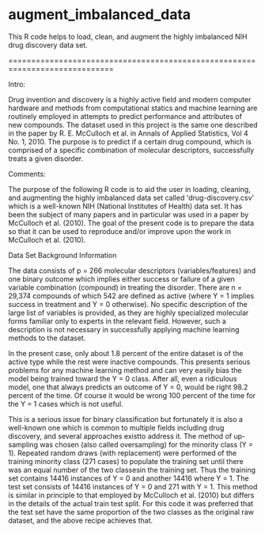 # augment_imbalanced_data
This R code helps to load, clean, and augment the highly imbalanced NIH drug discovery data set. 

=============================================================================

Intro: 

Drug invention and discovery is a highly active field and modern computer 
hardware and methods from computational statics and machine learning are 
routinely employed in attempts to predict performance and attributes of new 
compounds. The dataset used in this project is the same one described in the
paper by R. E. McCulloch et al. in Annals of Applied Statistics, Vol 4 No. 1, 2010. 
The purpose is to predict if a certain drug compound, which is comprised of a 
specific combination of molecular descriptors, successfully treats a given disorder. 


Comments:

The purpose of the following R code is to aid the user in loading, cleaning,
and augmenting the highly imbalanced data set called 'drug-discovery.csv'
which is a well-known NIH (National Institutes of Health) data set. It has been
the subject of many papers and in particular was used in a paper by McCulloch
et al. (2010). The goal of the present code is to prepare the data so that it
can be used to reproduce and/or improve upon the work in McCulloch et al. (2010).


Data Set Background Information

The data consists of p = 266 molecular descriptors (variables/features) and one 
binary outcome which implies either success or failure of a given variable 
combination (compound) in treating the disorder. There are n = 29,374 compounds of 
which 542 are defined as active (where Y = 1 implies success in treatment and 
Y = 0 otherwise). No specific description of the large list of variables is provided, 
as they are highly specialized molecular forms familiar only to experts in the relevant 
field. However, such a description is not necessary in successfully applying machine 
learning methods to the dataset.


In the present case, only about 1.8 percent of the entire dataset is of the active 
type while the rest were inactive compounds. This presents serious problems for any 
machine learning method and can very easily bias the model being trained toward 
the Y = 0 class. After all, even a ridiculous model, one that always predicts an 
outcome of Y = 0, would be right 98.2 percent of the time. Of course it would be 
wrong 100 percent of the time for the Y = 1 cases which is not useful.


This is a serious issue for binary classification but fortunately it is also a 
well-known one which is common to multiple fields including drug discovery, and 
several approaches existto address it. The method of up-sampling was chosen (also 
called oversampling) for the minority class (Y = 1). Repeated random draws (with 
replacement) were performed of the training minority class (271 cases) to populate 
the training set until there was an equal number of the two classesin the training 
set. Thus the training set contains 14416 instances of Y = 0 and another 14416 
where Y = 1. The test set consists of 14416 instances of Y = 0 and 271 with Y = 1. 
This method is similar in principle to that employed by McCulloch et al. (2010) 
but differs in the details of the actual train test split. For this code it was 
preferred that the test set have the same proportion of the two classes as the 
original raw dataset, and the above recipe achieves that.
